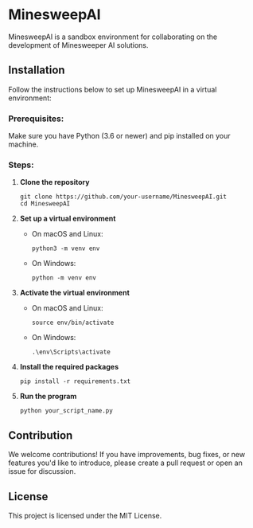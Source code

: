 # MinesweepAI

MinesweepAI is a sandbox environment for collaborating on the development of Minesweeper AI solutions.

## Installation

Follow the instructions below to set up MinesweepAI in a virtual environment:

### Prerequisites:

Make sure you have Python (3.6 or newer) and pip installed on your machine.

### Steps:

1. **Clone the repository**

    ```
    git clone https://github.com/your-username/MinesweepAI.git
    cd MinesweepAI
    ```

2. **Set up a virtual environment**

    - On macOS and Linux:

        ```
        python3 -m venv env
        ```

    - On Windows:

        ```
        python -m venv env
        ```

3. **Activate the virtual environment**

    - On macOS and Linux:

        ```
        source env/bin/activate
        ```

    - On Windows:

        ```
        .\env\Scripts\activate
        ```

4. **Install the required packages**

    ```
    pip install -r requirements.txt
    ```

5. **Run the program**

    ```
    python your_script_name.py
    ```

## Contribution

We welcome contributions! If you have improvements, bug fixes, or new features you'd like to introduce, please create a pull request or open an issue for discussion.

## License

This project is licensed under the MIT License.

